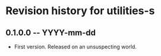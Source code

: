 # Revision history for utilities-s

## 0.1.0.0 -- YYYY-mm-dd

* First version. Released on an unsuspecting world.
